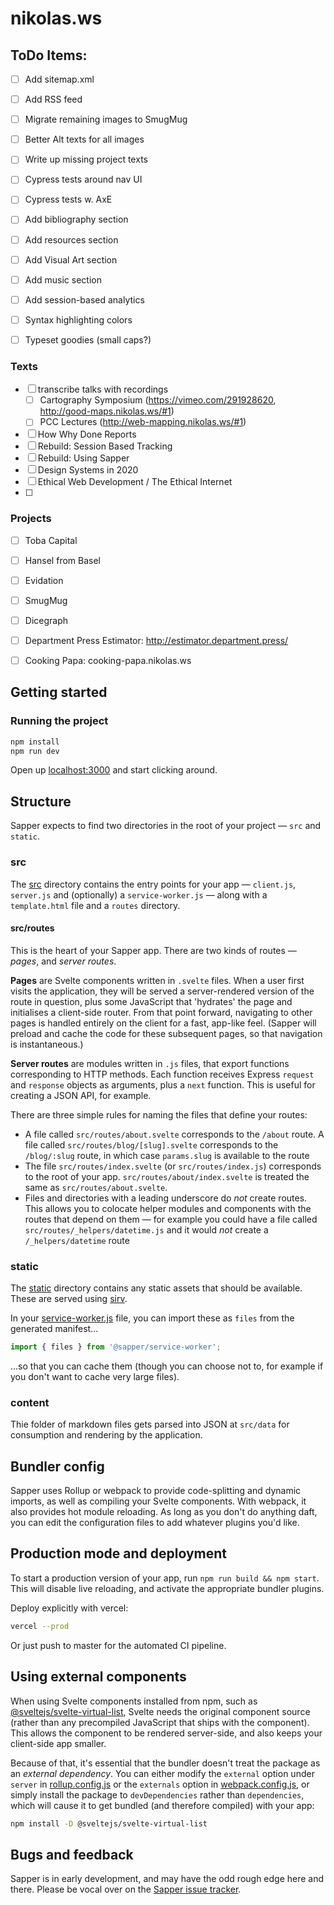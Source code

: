 # nikolas.ws

## ToDo Items:

- [ ] Add sitemap.xml
- [ ] Add RSS feed
- [ ] Migrate remaining images to SmugMug
- [ ] Better Alt texts for all images
- [ ] Write up missing project texts
- [ ] Cypress tests around nav UI 
- [ ] Cypress tests w. AxE
- [ ] Add bibliography section
- [ ] Add resources section
- [ ] Add Visual Art section
- [ ] Add music section
- [ ] Add session-based analytics
- [ ] Syntax highlighting colors
- [ ] Typeset goodies (small caps?)


### Texts

- [ ] transcribe talks with recordings
	- [ ] Cartography Symposium (https://vimeo.com/291928620, http://good-maps.nikolas.ws/#1)
	- [ ] PCC Lectures (http://web-mapping.nikolas.ws/#1)
- [ ] How Why Done Reports
- [ ] Rebuild: Session Based Tracking
- [ ] Rebuild: Using Sapper
- [ ] Design Systems in 2020
- [ ] Ethical Web Development / The Ethical Internet
- [ ] 

### Projects

- [ ] Toba Capital
- [ ] Hansel from Basel
- [ ] Evidation
- [ ] SmugMug
- [ ] Dicegraph
- [ ] Department Press Estimator: http://estimator.department.press/
- [ ] Cooking Papa: cooking-papa.nikolas.ws


## Getting started

### Running the project

```bash
npm install
npm run dev
```

Open up [localhost:3000](http://localhost:3000) and start clicking around.

## Structure

Sapper expects to find two directories in the root of your project —  `src` and `static`.

### src

The [src](src) directory contains the entry points for your app — `client.js`, `server.js` and (optionally) a `service-worker.js` — along with a `template.html` file and a `routes` directory.


#### src/routes

This is the heart of your Sapper app. There are two kinds of routes — *pages*, and *server routes*.

**Pages** are Svelte components written in `.svelte` files. When a user first visits the application, they will be served a server-rendered version of the route in question, plus some JavaScript that 'hydrates' the page and initialises a client-side router. From that point forward, navigating to other pages is handled entirely on the client for a fast, app-like feel. (Sapper will preload and cache the code for these subsequent pages, so that navigation is instantaneous.)

**Server routes** are modules written in `.js` files, that export functions corresponding to HTTP methods. Each function receives Express `request` and `response` objects as arguments, plus a `next` function. This is useful for creating a JSON API, for example.

There are three simple rules for naming the files that define your routes:

* A file called `src/routes/about.svelte` corresponds to the `/about` route. A file called `src/routes/blog/[slug].svelte` corresponds to the `/blog/:slug` route, in which case `params.slug` is available to the route
* The file `src/routes/index.svelte` (or `src/routes/index.js`) corresponds to the root of your app. `src/routes/about/index.svelte` is treated the same as `src/routes/about.svelte`.
* Files and directories with a leading underscore do *not* create routes. This allows you to colocate helper modules and components with the routes that depend on them — for example you could have a file called `src/routes/_helpers/datetime.js` and it would *not* create a `/_helpers/datetime` route

### static

The [static](static) directory contains any static assets that should be available. These are served using [sirv](https://github.com/lukeed/sirv).

In your [service-worker.js](src/service-worker.js) file, you can import these as `files` from the generated manifest...

```js
import { files } from '@sapper/service-worker';
```

...so that you can cache them (though you can choose not to, for example if you don't want to cache very large files).

### content

Thie folder of markdown files gets parsed into JSON at `src/data` for consumption and rendering by the application.

## Bundler config

Sapper uses Rollup or webpack to provide code-splitting and dynamic imports, as well as compiling your Svelte components. With webpack, it also provides hot module reloading. As long as you don't do anything daft, you can edit the configuration files to add whatever plugins you'd like.

## Production mode and deployment

To start a production version of your app, run `npm run build && npm start`. This will disable live reloading, and activate the appropriate bundler plugins.

Deploy explicitly with vercel:

```bash
vercel --prod
```

Or just push to master for the automated CI pipeline.

## Using external components

When using Svelte components installed from npm, such as [@sveltejs/svelte-virtual-list](https://github.com/sveltejs/svelte-virtual-list), Svelte needs the original component source (rather than any precompiled JavaScript that ships with the component). This allows the component to be rendered server-side, and also keeps your client-side app smaller.

Because of that, it's essential that the bundler doesn't treat the package as an *external dependency*. You can either modify the `external` option under `server` in [rollup.config.js](rollup.config.js) or the `externals` option in [webpack.config.js](webpack.config.js), or simply install the package to `devDependencies` rather than `dependencies`, which will cause it to get bundled (and therefore compiled) with your app:

```bash
npm install -D @sveltejs/svelte-virtual-list
```


## Bugs and feedback

Sapper is in early development, and may have the odd rough edge here and there. Please be vocal over on the [Sapper issue tracker](https://github.com/sveltejs/sapper/issues).

